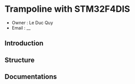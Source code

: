 # Trampoline with STM32F4DIS
* Owner : Le Duc Quy
* Email : __
## Introduction

## Structure

## Documentations
